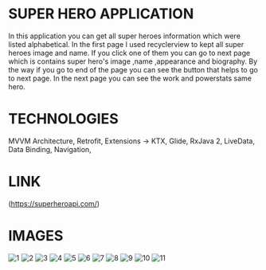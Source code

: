 # SUPER HERO APPLICATION
In this application you can get all super heroes information which were listed alphabetical. 
In the first page I used recyclerview to kept all super heroes image and name. If you click one of them you can go to next 
page which is contains super hero's image ,name ,appearance and biography. By the way if you go to end of the page you can see 
the button that helps to go to next page. In the next page you can see the work and powerstats same hero.

# TECHNOLOGIES
MVVM Architecture, Retrofit, Extensions -> KTX, Glide, RxJava 2, LiveData, Data Binding, Navigation,

# LINK
(https://superheroapi.com/)

# IMAGES
![1](https://user-images.githubusercontent.com/71139790/132498298-2319e02e-f219-4162-a2bc-1aa46ca5d4ef.png)
![2](https://user-images.githubusercontent.com/71139790/132498301-fc00b4a8-6fbf-4da4-9a01-27153244af78.png)
![3](https://user-images.githubusercontent.com/71139790/132498303-083e9a29-b204-40e5-ad42-6cc9cc013275.png)
![4](https://user-images.githubusercontent.com/71139790/132498304-ea901108-36c6-4447-9d85-f1ea1ce5a612.png)
![5](https://user-images.githubusercontent.com/71139790/132498306-b2ad1cea-92f0-4276-99b8-a518e84d02a1.png)
![6](https://user-images.githubusercontent.com/71139790/132498308-e4904a9b-3ba1-44d6-bce6-35164c795ae5.png)
![7](https://user-images.githubusercontent.com/71139790/132498310-4bf824f8-9673-4e21-bda7-1bb2602a3ba7.png)
![8](https://user-images.githubusercontent.com/71139790/132498311-48b155a6-8cc7-4cfc-be5f-7e5c7f5b8969.png)
![9](https://user-images.githubusercontent.com/71139790/132498313-ec70dffa-7165-4b5f-829d-43337d3768f8.png)
![10](https://user-images.githubusercontent.com/71139790/132498315-fc25010e-3ff0-4ad0-beea-0658550fe42b.png)
![11](https://user-images.githubusercontent.com/71139790/132498316-9eb5a132-12fb-4051-aed9-8293779275d5.png)
